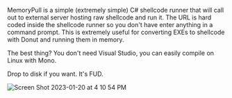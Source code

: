 MemoryPull is a simple (extremely simple) C# shellcode runner that will call out to external server hosting raw shellcode and run it. The URL is hard coded inside the shellcode runner so you don't have enter anything in a command prompt. This is extremely useful for converting EXEs to shellcode with Donut and running them in memory. 

The best thing? You don't need Visual Studio, you can easily compile on Linux with Mono. 

Drop to disk if you want. It's FUD.

![Screen Shot 2023-01-20 at 4 10 54 PM](https://user-images.githubusercontent.com/76174163/213805927-5a6963ab-0789-4526-8f3a-a313d928a7b3.png)



